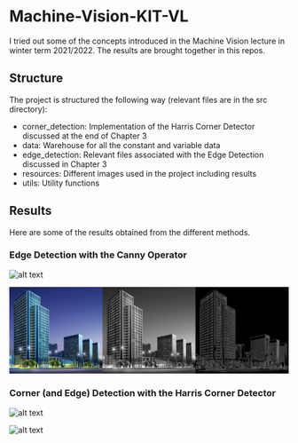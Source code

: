 # Machine-Vision-KIT-VL

I tried out some of the concepts introduced in the Machine Vision lecture in winter term 2021/2022. The results are brought together in this repos.

## Structure

The project is structured the following way (relevant files are in the src directory):

* corner_detection: Implementation of the Harris Corner Detector discussed at the end of Chapter 3
* data: Warehouse for all the constant and variable data
* edge_detection: Relevant files associated with the Edge Detection discussed in Chapter 3
* resources: Different images used in the project including results
* utils: Utility functions

## Results

Here are some of the results obtained from the different methods.

### Edge Detection with the Canny Operator

![alt text](https://github.com/JanIsHacking/Machine-Vision-KIT-VL/blob/master/src/resources/results/comparison_scrambled_2.png?raw=true)

![alt text](https://github.com/JanIsHacking/Machine-Vision-KIT-VL/blob/master/src/resources/results/comparison_smart_building.jpg?raw=true)

### Corner (and Edge) Detection with the Harris Corner Detector

![alt text](https://github.com/JanIsHacking/Machine-Vision-KIT-VL/blob/master/src/resources/results/comparison_solved_2_HCD.png?raw=true)

![alt text](https://github.com/JanIsHacking/Machine-Vision-KIT-VL/blob/master/src/resources/results/comparison_tiger_bird_HCD.png?raw=true)
